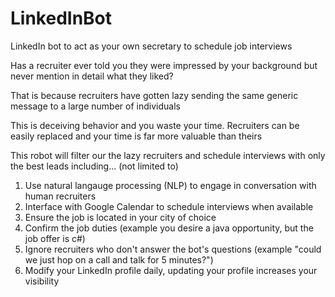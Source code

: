 # LinkedInBot
LinkedIn bot to act as your own secretary to schedule job interviews

Has a recruiter ever told you they were impressed by your background but never mention in detail what they liked?

That is because recruiters have gotten lazy sending the same generic message to a large number of individuals

This is deceiving behavior and you waste your time. Recruiters can be easily replaced and your time is far more valuable than theirs

This robot will filter our the lazy recruiters and schedule interviews with only the best leads including... (not limited to)

1. Use natural langauge processing (NLP) to engage in conversation with human recruiters
2. Interface with Google Calendar to schedule interviews when available
3. Ensure the job is located in your city of choice
4. Confirm the job duties (example you desire a java opportunity, but the job offer is c#)
5. Ignore recruiters who don't answer the bot's questions (example "could we just hop on a call and talk for 5 minutes?")
6. Modify your LinkedIn profile daily, updating your profile increases your visibility
